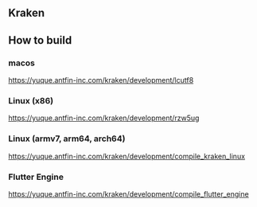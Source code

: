 ## Kraken

## How to build

### macos

https://yuque.antfin-inc.com/kraken/development/lcutf8

### Linux (x86)

https://yuque.antfin-inc.com/kraken/development/rzw5ug

### Linux (armv7, arm64, arch64)

https://yuque.antfin-inc.com/kraken/development/compile_kraken_linux

### Flutter Engine

https://yuque.antfin-inc.com/kraken/development/compile_flutter_engine
